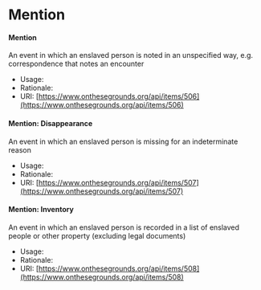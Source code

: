 # Mention

#### Mention

An event in which an enslaved person is noted in an unspecified way, e.g. correspondence that notes an encounter

* Usage:
* Rationale:
* URI: [https://www.onthesegrounds.org/api/items/506](https://www.onthesegrounds.org/api/items/506)

#### Mention: Disappearance

An event in which an enslaved person is missing for an indeterminate reason

* Usage:
* Rationale:
* URI: [https://www.onthesegrounds.org/api/items/507](https://www.onthesegrounds.org/api/items/507)

#### Mention: Inventory

An event in which an enslaved person is recorded in a list of enslaved people or other property (excluding legal documents)

* Usage:
* Rationale:
* URI: [https://www.onthesegrounds.org/api/items/508](https://www.onthesegrounds.org/api/items/508)
